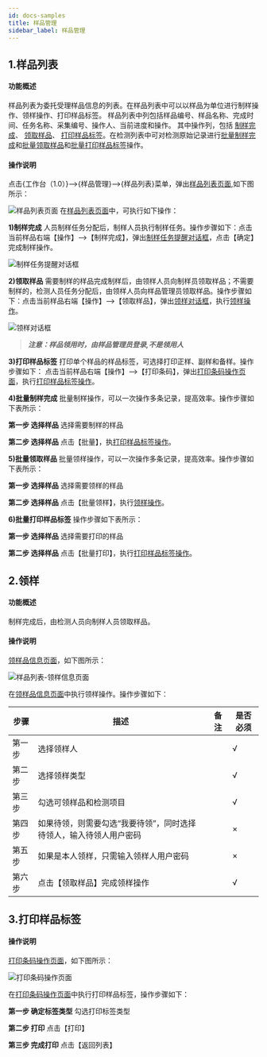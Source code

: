 ```yaml
---
id: docs-samples
title: 样品管理
sidebar_label: 样品管理
---
```


## 1.样品列表

#### 功能概述

样品列表为委托受理样品信息的列表。在样品列表中可以以样品为单位进行制样操作、领样操作、打印样品标签。
样品列表中列包括样品编号、样品名称、完成时间、任务名称、采集编号、操作人、当前进度和操作。
其中操作列，包括
[制样完成](#)、
[领取样品](#)、
[打印样品标签](#)。在检测列表中可对检测原始记录进行[批量制样完成](#)和[批量领取样品](#)和[批量打印样品标签](#)操作。

#### 操作说明
 <html><span id=''></span></html>

点击{工作台（1.0）}-->{样品管理}-->{样品列表}菜单，弹出[样品列表页面](#样品列表页面),如下图所示：

 <html><span id='样品列表页面'></span></html>

![样品列表页面](http://datmfiles.ebookchain.org/1JgBL4VtKkuLES-%E4%BB%BB%E5%8A%A1%E7%AE%A1%E7%90%86-%E6%A0%B7%E5%93%81%E5%88%97%E8%A1%A8.png "样品列表页面")
在[样品列表页面](#样品列表页面)中，可执行如下操作：

 **1)制样完成** 
人员制样任务分配后，制样人员执行制样任务。操作步骤如下：点击当前样品右端【操作】-->【制样完成】，弹出[制样任务提醒对话框](#制样任务提醒对话框)，点击【确定】完成制样操作。

<html><span id='制样任务提醒对话框'></span></html>
 
 ![制样任务提醒对话框]( "制样任务提醒对话框")

 **2)领取样品** 需要制样的样品完成制样后，由领样人员向制样员领取样品；不需要制样的，检测人员任务分配后，由领样人员向样品管理员领取样品。操作步骤如下：点击当前样品右端【操作】-->【领取样品】，弹出[领样对话框](#领样对话框)，执行[领样操作](#领样)。

<html><span id='领样对话框'></span></html>

![领样对话框]( "领样对话框")

>***注意：样品领用时，由样品管理员登录,不是领用人***

 **3)打印样品标签** 打印单个样品的样品标签，可选择打印正样、副样和备样。操作步骤如下： 点击当前样品右端【操作】-->【打印条码】，弹出[打印条码操作页面](#打印条码操作页面)，执行[打印样品标签操作](#打印样品标签)。
 
 **4)批量制样完成** 批量制样操作，可以一次操作多条记录，提高效率。操作步骤如下表所示：

**第一步 选择样品** 选择需要制样的样品

**第二步 选择样品** 点击【批量】，执[打印样品标签操作](#打印样品标签)。

 **5)批量领取样品** 批量领样操作，可以一次操作多条记录，提高效率。操作步骤如下表所示：
 
**第一步 选择样品** 选择需要领样的样品

**第二步 选择样品** 点击【批量领样】，执行[领样操作](#领样)。

 **6)批量打印样品标签** 操作步骤如下表所示：

**第一步 选择样品** 选择需要打印的样品

**第二步 选择样品** 点击【批量打印】，执行[打印样品标签操作](#打印样品标签)。

 <html><span id='领样'></span></html>
 
## 2.领样

#### 功能概述
   制样完成后，由检测人员向制样人员领取样品。

#### 操作说明

[领样品信息页面](#领样品信息页面)，如下图所示：
<html><span id='领样品信息页面'></span></html>

![样品列表-领样信息页面](http://datmfiles.ebookchain.org/1JhnE0lzZkpLES-%E6%A0%B7%E5%93%81%E7%AE%A1%E7%90%86-%E9%A2%86%E5%8F%96%E6%A0%B7%E5%93%81%E9%A1%B5%E9%9D%A2.png "领样品信息页面")

在[领样品信息页面](#领样品信息页面)中执行领样操作。操作步骤如下：

| 步骤 | 描述| 备注 |是否必须 | 
| ------ | --- | --- |--- |
| 第一步 | 选择领样人    |     |  √ |  
| 第二步 | 选择领样类型    |     |  √ |    
| 第三步 | 勾选可领样品和检测项目    |     | √  |  
| 第四步 | 如果待领，则需要勾选“我要待领”，同时选择待领人，输入待领人用户密码    |     | ×  |   
| 第五步 |  如果是本人领样，只需输入领样人用户密码   |     | ×  |   
| 第六步 |  点击【领取样品】完成领样操作   |     | √  |   

<html><span id='打印样品标签'></span></html>
 
 ## 3.打印样品标签

#### 操作说明

[打印条码操作页面](#打印条码操作页面)，如下图所示：
<html><span id='打印条码操作页面'></span></html>

![打印条码操作页面](http://datmfiles.ebookchain.org/1JkBWXeXOiLLES-%E6%A0%B7%E5%93%81%E7%AE%A1%E7%90%86-%E6%89%93%E5%8D%B0%E6%9D%A1%E7%A0%81.png "打印条码操作页面")

在[打印条码操作页面](#打印条码操作页面)中执行打印样品标签，操作步骤如下：


**第一步 确定标签类型** 勾选打印标签类型

**第二步 打印** 点击【打印】

**第三步 完成打印**  点击【返回列表】

